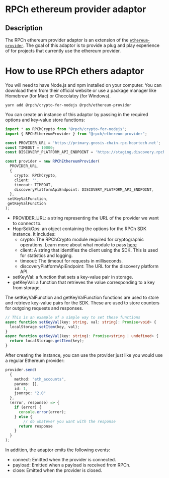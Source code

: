 # RPCh ethereum provider adaptor

## Description
The RPCh ethereum provider adaptor is an extension of the [`ethereum-provider`](https://github.com/floating/eth-provider). The goal of this adaptor is to provide a plug and play experience of for projects that currently use the ethereum provider.

# How to use RPCh ethers adaptor
You will need to have Node.js and npm installed on your computer. You can download them from their official website or use a package manager like Homebrew (for Mac) or Chocolatey (for Windows).

```
yarn add @rpch/crypto-for-nodejs @rpch/ethereum-provider
```

You can create an instance of this adaptor by passing in the required options and key-value store functions:
```TypeScript
import * as RPChCrypto from "@rpch/crypto-for-nodejs";
import { RPChEthereumProvider } from "@rpch/ethereum-provider";

const PROVIDER_URL = 'https://primary.gnosis-chain.rpc.hoprtech.net';
const TIMEOUT = 10000;
const DISCOVERY_PLATFORM_API_ENDPOINT = 'https://staging.discovery.rpch.tech';

const provider = new RPChEthereumProvider(
  PROVIDER_URL,
  {
    crypto: RPChCrypto,
    client: '',
    timeout: TIMEOUT,
    discoveryPlatformApiEndpoint: DISCOVERY_PLATFORM_API_ENDPOINT,
  },
 setKeyValFunction,
 getKeyValFunction
);
```

- PROVIDER_URL: a string representing the URL of the provider we want to connect to.
- HoprSdkOps: an object containing the options for the RPCh SDK instance. It includes:
  - crypto: The RPChCrypto module required for cryptographic operations. Learn more about what module to pass [here](https://github.com/Rpc-h/crypto#rpch-crypto)
  - client: A string that identifies the client using the SDK. This is used for statistics and logging.
  - timeout: The timeout for requests in milliseconds.
  - discoveryPlatformApiEndpoint: The URL for the discovery platform API.
- setKeyVal: a function that sets a key-value pair in storage.
- getKeyVal: a function that retrieves the value corresponding to a key from storage.

The setKeyValFunction and getKeyValFunction functions are used to store and retrieve key-value pairs for the SDK. These are used to store counters for outgoing requests and responses.

```TypeScript
// This is an example of a simple way to set these functions
async function setKeyVal(key: string, val: string): Promise<void> {
  localStorage.setItem(key, val);
}
async function getKeyVal(key: string): Promise<string | undefined> {
  return localStorage.getItem(key);
}
```

After creating the instance, you can use the provider just like you would use a regular Ethereum provider:

```TypeScript
provider.send(
  {
    method: "eth_accounts",
    params: [],
    id: 1,
    jsonrpc: "2.0"
  },
  (error, response) => {
    if (error) {
      console.error(error);
    } else {
        // do whatever you want with the response
      return response
    }
  }
);
```

In addition, the adaptor emits the following events:

- connect: Emitted when the provider is connected.
- payload: Emitted when a payload is received from RPCh.
- close: Emitted when the provider is closed.